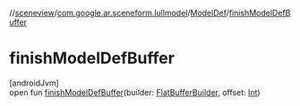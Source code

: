 //[sceneview](../../../index.md)/[com.google.ar.sceneform.lullmodel](../index.md)/[ModelDef](index.md)/[finishModelDefBuffer](finish-model-def-buffer.md)

# finishModelDefBuffer

[androidJvm]\
open fun [finishModelDefBuffer](finish-model-def-buffer.md)(builder: [FlatBufferBuilder](../../com.google.flatbuffers/-flat-buffer-builder/index.md), offset: [Int](https://kotlinlang.org/api/latest/jvm/stdlib/kotlin/-int/index.html))
